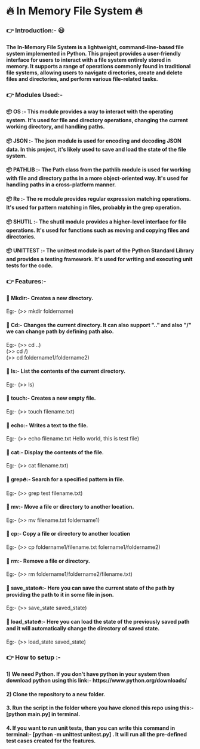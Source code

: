 <h1>🔥 In Memory File System 🔥</h1>

<h3>👉 Introduction:- 😃</h3><h4>The In-Memory File System is a lightweight, command-line-based file system implemented in Python. This project provides a user-friendly interface for users to interact with a file system entirely stored in memory. It supports a range of operations commonly found in traditional file systems, allowing users to navigate directories, create and delete files and directories, and perform various file-related tasks.</h4>

<h3>👉 Modules Used:- </h3>
<h4>📦 OS :- This module provides a way to interact with the operating system. It's used for file and directory operations, changing the current working directory, and handling paths. </h4>
<h4>📦 JSON :- The json module is used for encoding and decoding JSON data. In this project, it's likely used to save and load the state of the file system.</h4>
<h4>📦 PATHLIB :- The Path class from the pathlib module is used for working with file and directory paths in a more object-oriented way. It's used for handling paths in a cross-platform manner.</h4>
<h4>📦 Re :- The re module provides regular expression matching operations. It's used for pattern matching in files, probably in the grep operation.</h4>
<h4>📦 SHUTIL :- The shutil module provides a higher-level interface for file operations. It's used for functions such as moving and copying files and directories. </h4>
<h4>📦 UNITTEST :- The unittest module is part of the Python Standard Library and provides a testing framework. It's used for writing and executing unit tests for the code.</h4>

<h3>👉 Features:- </h3>
<h4>💎 Mkdir:- Creates a new directory. </h4>
Eg:- (>> mkdir foldername)
<h4>💎 Cd:- Changes the current directory. It can also support ".." and also "/" we can change path by defining path also. </h4>
Eg:- (>> cd ..) <br>
     (>> cd /)<br>
     (>> cd foldername1/foldername2)
<h4>💎 ls:- List the contents of the current directory.</h4>
Eg:- (>> ls)
<h4>💎 touch:- Creates a new empty file.</h4>
Eg:- (>> touch filename.txt)
<h4>💎 echo:- Writes a text to the file.</h4>
Eg:- (>> echo filename.txt Hello world, this is test file)
<h4>💎 cat:- Display the contents of the file. </h4>
Eg:- (>> cat filename.txt)
<h4>💎 grep🔥:- Search for a specified pattern in file.</h4>
Eg:- (>> grep test filename.txt)
<h4>💎 mv:- Move a file or directory to another location. </h4>
Eg:- (>> mv filename.txt foldername1)
<h4>💎 cp:- Copy a file or directory to another location</h4>
Eg:- (>> cp foldername1/filename.txt folername1/foldername2)
<h4>💎 rm:- Remove a file or directory.</h4>
Eg:- (>> rm foldername1/foldername2/filename.txt)
<h4>💎 save_state🔥:- Here you can save the current state of the path by providing the path to it in some file in json.</h4>
Eg:- (>> save_state saved_state)
<h4>💎 load_state🔥:- Here you can load the state of the previously saved path and it will automatically change the directory of saved state.</h4>
Eg:- (>> load_state saved_state)


<h3>👉 How to setup :- </h3>
<h4>1) We need Python. If you don't have python in your system then download python using this link:- https://www.python.org/downloads/</h4>
<h4>2) Clone the repository to a new folder.</h4>
<h4>3. Run the script in the folder where you have cloned this repo using this:- [python main.py] in terminal.</h4>
<h4>4. If you want to run unit tests, than you can write this command in terminal:- [python -m unittest unitest.py] . It will run all the pre-defined test cases created for the features.</h4>
